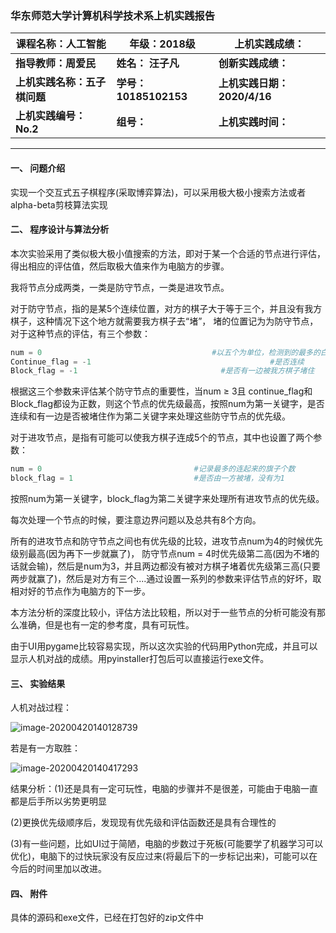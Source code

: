 ###             华东师范大学计算机科学技术系上机实践报告

 

| **课程名称：人工智能**       | **年级：2018级**      | **上机实践成绩：**          |
| ---------------------------- | --------------------- | --------------------------- |
| **指导教师：周爱民**         | **姓名： 汪子凡**     | **创新实践成绩：**          |
| **上机实践名称：五子棋问题** | **学号：10185102153** | **上机实践日期：2020/4/16** |
| **上机实践编号：No.2**       | **组号：**            | **上机实践时间：**          |

****

#### **一、 问题介绍**

​    实现一个交互式五子棋程序(采取博弈算法)，可以采用极大极小搜索方法或者alpha-beta剪枝算法实现

#### **二、 程序设计与算法分析**

  本次实验采用了类似极大极小值搜索的方法，即对于某一个合适的节点进行评估，得出相应的评估值，然后取极大值来作为电脑方的步骤。

  我将节点分成两类，一类是防守节点，一类是进攻节点。

  对于防守节点，指的是某5个连续位置，对方的棋子大于等于三个，并且没有我方棋子，这种情况下这个地方就需要我方棋子去“堵”， 堵的位置记为为防守节点，对于这种节点的评估，有三个参数：

```python
num = 0                                      #以五个为单位，检测到的最多的白棋子数
Continue_flag = -1                                        #是否连续
Block_flag = -1                                #是否有一边被我方棋子堵住 
```

根据这三个参数来评估某个防守节点的重要性，当num ≥ 3且 continue_flag和Block_flag都设为正数，则这个节点的优先级最高，按照num为第一关键字，是否连续和有一边是否被堵住作为第二关键字来处理这些防守节点的优先级。

  对于进攻节点，是指有可能可以使我方棋子连成5个的节点，其中也设置了两个参数：

```python
num = 0                                  #记录最多的连起来的旗子个数
block_flag = 1                           #是否由一方被堵，没有为1
```

按照num为第一关键字，block_flag为第二关键字来处理所有进攻节点的优先级。

每次处理一个节点的时候，要注意边界问题以及总共有8个方向。

所有的进攻节点和防守节点之间也有优先级的比较，进攻节点num为4的时候优先级别最高(因为再下一步就赢了)， 防守节点num = 4时优先级第二高(因为不堵的话就会输)，然后是num为3，并且两边都没有被对方棋子堵着优先级第三高(只要两步就赢了)，然后是对方有三个....通过设置一系列的参数来评估节点的好坏，取相对好的节点作为电脑方的下一步。

  本方法分析的深度比较小，评估方法比较粗，所以对于一些节点的分析可能没有那么准确，但是也有一定的参考度，具有可玩性。

  由于UI用pygame比较容易实现，所以这次实验的代码用Python完成，并且可以显示人机对战的成绩。用pyinstaller打包后可以直接运行exe文件。

#### **三、 实验结果**

人机对战过程：

![image-20200420140128739](C:\Users\admin\AppData\Roaming\Typora\typora-user-images\image-20200420140128739.png)

若是有一方取胜：

![image-20200420140417293](C:\Users\admin\AppData\Roaming\Typora\typora-user-images\image-20200420140417293.png)

结果分析：(1)还是具有一定可玩性，电脑的步骤并不是很差，可能由于电脑一直都是后手所以劣势更明显

(2)更换优先级顺序后，发现现有优先级和评估函数还是具有合理性的

(3)有一些问题，比如UI过于简陋，电脑的步数过于死板(可能要学了机器学习可以优化)，电脑下的过快玩家没有反应过来(将最后下的一步标记出来)，可能可以在今后的时间里加以改进。

#### 四、 附件

具体的源码和exe文件，已经在打包好的zip文件中

